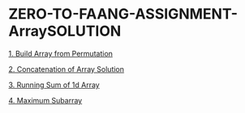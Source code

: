 # ZERO-TO-FAANG-ASSIGNMENT-ArraySOLUTION


[1. Build Array from Permutation](https://leetcode.com/problems/build-array-from-permutation/submissions/)

[2. Concatenation of Array Solution](https://leetcode.com/problems/concatenation-of-array/submissions/)

[3. Running Sum of 1d Array](https://leetcode.com/problems/running-sum-of-1d-array/submissions/)

[4. Maximum Subarray](https://leetcode.com/problems/maximum-subarray/)
